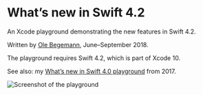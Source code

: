 # What’s new in Swift 4.2

An Xcode playground demonstrating the new features in Swift 4.2.

Written by [Ole Begemann](https://oleb.net), June–September 2018.

The playground requires Swift 4.2, which is part of Xcode 10.

See also: my [What’s new in Swift 4.0 playground](https://github.com/ole/whats-new-in-swift-4) from 2017.

![Screenshot of the playground](playground-screenshot.png)
